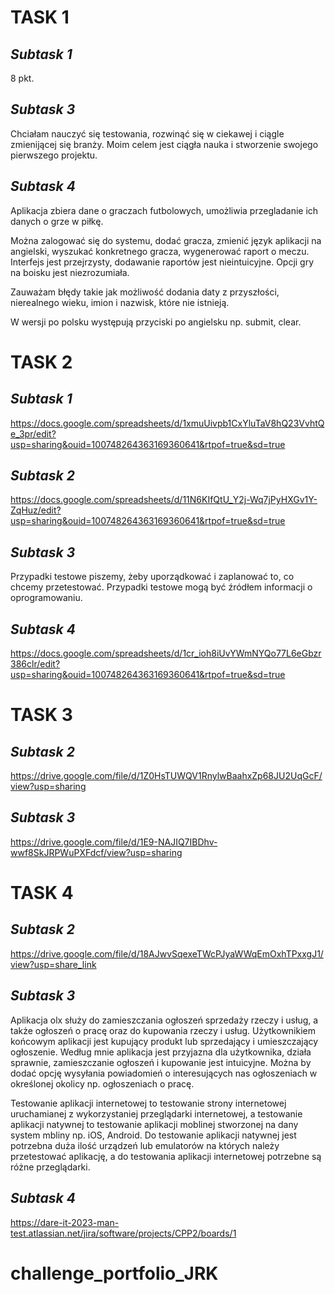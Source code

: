 # **TASK 1**  
## *Subtask 1*  
8 pkt.  
## *Subtask 3*
Chciałam nauczyć się testowania, rozwinąć się w ciekawej i ciągle zmienijącej się branży. Moim celem jest ciągła nauka i stworzenie swojego pierwszego projektu.
## *Subtask 4*
Aplikacja zbiera dane o graczach futbolowych, umożliwia przegladanie ich danych o grze w piłkę.

Można zalogować się do systemu, dodać gracza, zmienić język aplikacji na angielski, wyszukać konkretnego gracza, wygenerować raport o meczu.
Interfejs jest przejrzysty, dodawanie raportów jest nieintuicyjne. Opcji gry na boisku jest niezrozumiała.

Zauważam błędy takie jak możliwość dodania daty z przyszłości, nierealnego wieku, imion i nazwisk, które nie istnieją. 

W wersji po polsku występują przyciski po angielsku np. submit, clear. 

# **TASK 2**
## *Subtask 1*
https://docs.google.com/spreadsheets/d/1xmuUivpb1CxYluTaV8hQ23VvhtQe_3pr/edit?usp=sharing&ouid=100748264363169360641&rtpof=true&sd=true
## *Subtask 2*
https://docs.google.com/spreadsheets/d/11N6KIfQtU_Y2j-Wq7jPyHXGv1Y-ZqHuz/edit?usp=sharing&ouid=100748264363169360641&rtpof=true&sd=true
## *Subtask 3*
Przypadki testowe piszemy, żeby uporządkować i zaplanować to, co chcemy przetestować. 
Przypadki testowe mogą być źródłem informacji o oprogramowaniu.  
## *Subtask 4*
https://docs.google.com/spreadsheets/d/1cr_ioh8iUvYWmNYQo77L6eGbzr386clr/edit?usp=sharing&ouid=100748264363169360641&rtpof=true&sd=true

# **TASK 3**
## *Subtask 2*
https://drive.google.com/file/d/1Z0HsTUWQV1RnylwBaahxZp68JU2UqGcF/view?usp=sharing
## *Subtask 3*
https://drive.google.com/file/d/1E9-NAJIQ7IBDhv-wwf8SkJRPWuPXFdcf/view?usp=sharing

# **TASK 4**
## *Subtask 2*
https://drive.google.com/file/d/18AJwvSqexeTWcPJyaWWqEmOxhTPxxgJ1/view?usp=share_link
## *Subtask 3*
Aplikacja olx służy do zamieszczania ogłoszeń sprzedaży rzeczy i usług, a także ogłoszeń o pracę oraz do kupowania rzeczy i usług.
Użytkownikiem końcowym aplikacji jest kupujący produkt lub sprzedający i umieszczający ogłoszenie.
Według mnie aplikacja jest przyjazna dla użytkownika, działa sprawnie, zamieszczanie ogłoszeń i kupowanie jest intuicyjne.
Można by dodać opcję wysyłania powiadomień o interesujących nas ogłoszeniach w określonej okolicy np. ogłoszeniach o pracę.

Testowanie aplikacji internetowej to testowanie strony internetowej uruchamianej z wykorzystaniej przeglądarki internetowej, a testowanie aplikacji natywnej to testowanie aplikacji moblinej stworzonej na dany system mbliny np. iOS, Android. 
Do testowanie aplikacji natywnej jest potrzebna duża ilość urządzeń lub emulatorów na których należy przetestować aplikację, a do testowania aplikacji internetowej potrzebne są różne przeglądarki. 
## *Subtask 4*
https://dare-it-2023-man-test.atlassian.net/jira/software/projects/CPP2/boards/1

# challenge_portfolio_JRK
